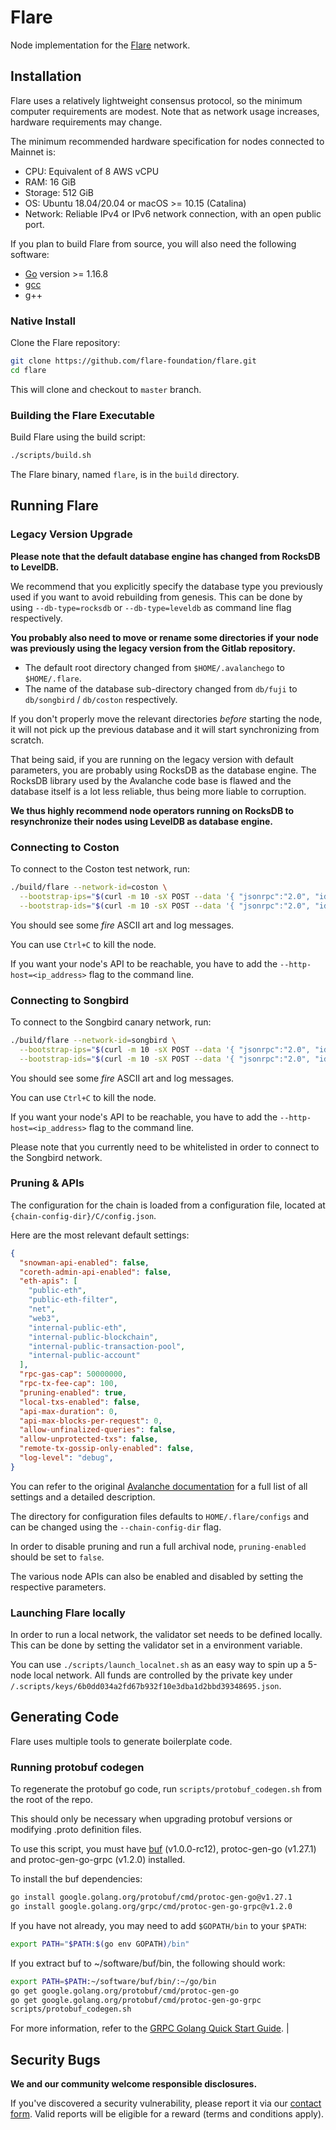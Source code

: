 # Flare

Node implementation for the [Flare](https://flare.network) network.

## Installation

Flare uses a relatively lightweight consensus protocol, so the minimum computer requirements are modest.
Note that as network usage increases, hardware requirements may change.

The minimum recommended hardware specification for nodes connected to Mainnet is:

- CPU: Equivalent of 8 AWS vCPU
- RAM: 16 GiB
- Storage: 512 GiB
- OS: Ubuntu 18.04/20.04 or macOS >= 10.15 (Catalina)
- Network: Reliable IPv4 or IPv6 network connection, with an open public port.

If you plan to build Flare from source, you will also need the following software:

- [Go](https://golang.org/doc/install) version >= 1.16.8
- [gcc](https://gcc.gnu.org/)
- g++

### Native Install

Clone the Flare repository:

```sh
git clone https://github.com/flare-foundation/flare.git
cd flare
```

This will clone and checkout to `master` branch.

### Building the Flare Executable

Build Flare using the build script:

```sh
./scripts/build.sh
```

The Flare binary, named `flare`, is in the `build` directory.

## Running Flare

### Legacy Version Upgrade

**Please note that the default database engine has changed from RocksDB to LevelDB.**

We recommend that you explicitly specify the database type you previously used if you want to avoid rebuilding from genesis.
This can be done by using `--db-type=rocksdb` or `--db-type=leveldb` as command line flag respectively.

**You probably also need to move or rename some directories if your node was previously using the legacy version from the Gitlab repository.**

- The default root directory changed from `$HOME/.avalanchego` to `$HOME/.flare`.
- The name of the database sub-directory changed from `db/fuji` to `db/songbird` / `db/coston` respectively.

If you don't properly move the relevant directories _before_ starting the node, it will not pick up the previous database and it will start synchronizing from scratch.

That being said, if you are running on the legacy version with default parameters, you are probably using RocksDB as the database engine. The RocksDB library used by the Avalanche code base is flawed and the database itself is a lot less reliable, thus being more liable to corruption.

**We thus highly recommend node operators running on RocksDB to resynchronize their nodes using LevelDB as database engine.**


### Connecting to Coston

To connect to the Coston test network, run:

```sh
./build/flare --network-id=coston \
  --bootstrap-ips="$(curl -m 10 -sX POST --data '{ "jsonrpc":"2.0", "id":1, "method":"info.getNodeIP" }' -H 'content-type:application/json;' https://coston.flare.network/ext/info | jq -r ".result.ip")" \
  --bootstrap-ids="$(curl -m 10 -sX POST --data '{ "jsonrpc":"2.0", "id":1, "method":"info.getNodeID" }' -H 'content-type:application/json;' https://coston.flare.network/ext/info | jq -r ".result.nodeID")"
```

You should see some _fire_ ASCII art and log messages.

You can use `Ctrl+C` to kill the node.

If you want your node's API to be reachable, you have to add the `--http-host=<ip_address>` flag to the command line.

### Connecting to Songbird

To connect to the Songbird canary network, run:

```sh
./build/flare --network-id=songbird \
  --bootstrap-ips="$(curl -m 10 -sX POST --data '{ "jsonrpc":"2.0", "id":1, "method":"info.getNodeIP" }' -H 'content-type:application/json;' https://songbird.flare.network/ext/info | jq -r ".result.ip")" \
  --bootstrap-ids="$(curl -m 10 -sX POST --data '{ "jsonrpc":"2.0", "id":1, "method":"info.getNodeID" }' -H 'content-type:application/json;' https://songbird.flare.network/ext/info | jq -r ".result.nodeID")"
```

You should see some _fire_ ASCII art and log messages.

You can use `Ctrl+C` to kill the node.

If you want your node's API to be reachable, you have to add the `--http-host=<ip_address>` flag to the command line.

Please note that you currently need to be whitelisted in order to connect to the Songbird network.

### Pruning & APIs

The configuration for the chain is loaded from a configuration file, located at `{chain-config-dir}/C/config.json`.

Here are the most relevant default settings:

```json
{
  "snowman-api-enabled": false,
  "coreth-admin-api-enabled": false,
  "eth-apis": [
    "public-eth",
    "public-eth-filter",
    "net",
    "web3",
    "internal-public-eth",
    "internal-public-blockchain",
    "internal-public-transaction-pool",
    "internal-public-account"
  ],
  "rpc-gas-cap": 50000000,
  "rpc-tx-fee-cap": 100,
  "pruning-enabled": true,
  "local-txs-enabled": false,
  "api-max-duration": 0,
  "api-max-blocks-per-request": 0,
  "allow-unfinalized-queries": false,
  "allow-unprotected-txs": false,
  "remote-tx-gossip-only-enabled": false,
  "log-level": "debug",
}
```

You can refer to the original [Avalanche documentation](https://docs.avax.network/build/references/avalanchego-config-flags/#c-chain-configs) for a full list of all settings and a detailed description.

The directory for configuration files defaults to `HOME/.flare/configs` and can be changed using the `--chain-config-dir` flag.

In order to disable pruning and run a full archival node, `pruning-enabled` should be set to `false`.

The various node APIs can also be enabled and disabled by setting the respective parameters.

### Launching Flare locally

In order to run a local network, the validator set needs to be defined locally.
This can be done by setting the validator set in a environment variable.

You can use `./scripts/launch_localnet.sh` as an easy way to spin up a 5-node local network.
All funds are controlled by the private key under `/.scripts/keys/6b0dd034a2fd67b932f10e3dba1d2bbd39348695.json`.

## Generating Code

Flare uses multiple tools to generate boilerplate code.

### Running protobuf codegen

To regenerate the protobuf go code, run `scripts/protobuf_codegen.sh` from the root of the repo.

This should only be necessary when upgrading protobuf versions or modifying .proto definition files.

To use this script, you must have [buf](https://docs.buf.build/installation) (v1.0.0-rc12), protoc-gen-go (v1.27.1) and protoc-gen-go-grpc (v1.2.0) installed.

To install the buf dependencies:

```sh
go install google.golang.org/protobuf/cmd/protoc-gen-go@v1.27.1
go install google.golang.org/grpc/cmd/protoc-gen-go-grpc@v1.2.0
```

If you have not already, you may need to add `$GOPATH/bin` to your `$PATH`:

```sh
export PATH="$PATH:$(go env GOPATH)/bin"
```

If you extract buf to ~/software/buf/bin, the following should work:

```sh
export PATH=$PATH:~/software/buf/bin/:~/go/bin
go get google.golang.org/protobuf/cmd/protoc-gen-go
go get google.golang.org/protobuf/cmd/protoc-gen-go-grpc
scripts/protobuf_codegen.sh
```

For more information, refer to the [GRPC Golang Quick Start Guide](https://grpc.io/docs/languages/go/quickstart/).        |

## Security Bugs

**We and our community welcome responsible disclosures.**

If you've discovered a security vulnerability, please report it via our [contact form](https://flare.network/contact/). Valid reports will be eligible for a reward (terms and conditions apply).
